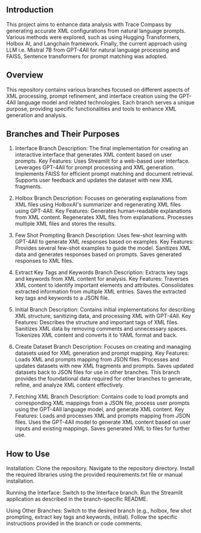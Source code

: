 ## Introduction
This project aims to enhance data analysis with Trace Compass by generating accurate XML configurations from natural language prompts. Various methods were explored, such as using Hugging Transformers, Holbox AI, and Langchain framework. Finally, the current approach using LLM i.e. Mistral 7B from GPT-4All for natural language processing and FAISS, Sentence transformers for prompt matching was adopted.

## Overview
This repository contains various branches focused on different aspects of XML processing, prompt refinement, and interface creation using the GPT-4All language model and related technologies. Each branch serves a unique purpose, providing specific functionalities and tools to enhance XML generation and analysis.

## Branches and Their Purposes

1. Interface Branch
Description: The final implementation for creating an interactive interface that generates XML content based on user prompts.
Key Features:
Uses Streamlit for a web-based user interface.
Leverages GPT-4All for prompt processing and XML generation.
Implements FAISS for efficient prompt matching and document retrieval.
Supports user feedback and updates the dataset with new XML fragments.

2. Holbox Branch
Description: Focuses on generating explanations from XML files using HolboxAI's summarizer and regenerating XML files using GPT-4All.
Key Features:
Generates human-readable explanations from XML content.
Regenerates XML files from explanations.
Processes multiple XML files and stores the results.

3. Few Shot Prompting Branch
Description: Uses few-shot learning with GPT-4All to generate XML responses based on examples.
Key Features:
Provides several few-shot examples to guide the model.
Sanitizes XML data and generates responses based on prompts.
Saves generated responses to XML files.

4. Extract Key Tags and Keywords Branch
Description: Extracts key tags and keywords from XML content for analysis.
Key Features:
Traverses XML content to identify important elements and attributes.
Consolidates extracted information from multiple XML entries.
Saves the extracted key tags and keywords to a JSON file.

5. Initial Branch
Description: Contains initial implementations for describing XML structure, sanitizing data, and processing XML with GPT-4All.
Key Features:
Describes the structure and important tags of XML files.
Sanitizes XML data by removing comments and unnecessary spaces.
Tokenizes XML content and converts it to YAML format and back.

6. Create Dataset Branch
Description: Focuses on creating and managing datasets used for XML generation and prompt mapping.
Key Features:
Loads XML and prompts mapping from JSON files.
Processes and updates datasets with new XML fragments and prompts.
Saves updated datasets back to JSON files for use in other branches.
This branch provides the foundational data required for other branches to generate, refine, and analyze XML content effectively.

7. Fetching XML Branch
Description: Contains code to load prompts and corresponding XML mappings from a JSON file, process user prompts using the GPT-4All language model, and generate XML content.
Key Features:
Loads and processes XML and prompts mapping from JSON files.
Uses the GPT-4All model to generate XML content based on user inputs and existing mappings.
Saves generated XML to files for further use.

## How to Use
Installation:
Clone the repository.
Navigate to the repository directory.
Install the required libraries using the provided requirements.txt file or manual installation.

Running the Interface:
Switch to the Interface branch.
Run the Streamlit application as described in the branch-specific README.

Using Other Branches:
Switch to the desired branch (e.g., holbox, few shot prompting, extract key tags and keywords, initial).
Follow the specific instructions provided in the branch or code comments.
